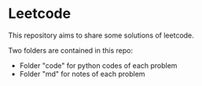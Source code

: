 # Leetcode
This repository aims to share some solutions of leetcode. 

Two folders are contained in this repo:
* Folder "code" for python codes of each problem
* Folder "md" for notes of each problem